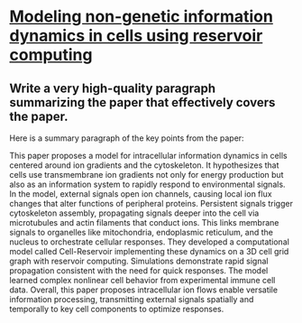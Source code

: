 # [Modeling non-genetic information dynamics in cells using reservoir   computing](https://arxiv.org/abs/2312.07977)

## Write a very high-quality paragraph summarizing the paper that effectively covers the paper.

 Here is a summary paragraph of the key points from the paper:

This paper proposes a model for intracellular information dynamics in cells centered around ion gradients and the cytoskeleton. It hypothesizes that cells use transmembrane ion gradients not only for energy production but also as an information system to rapidly respond to environmental signals. In the model, external signals open ion channels, causing local ion flux changes that alter functions of peripheral proteins. Persistent signals trigger cytoskeleton assembly, propagating signals deeper into the cell via microtubules and actin filaments that conduct ions. This links membrane signals to organelles like mitochondria, endoplasmic reticulum, and the nucleus to orchestrate cellular responses. They developed a computational model called Cell-Reservoir implementing these dynamics on a 3D cell grid graph with reservoir computing. Simulations demonstrate rapid signal propagation consistent with the need for quick responses. The model learned complex nonlinear cell behavior from experimental immune cell data. Overall, this paper proposes intracellular ion flows enable versatile information processing, transmitting external signals spatially and temporally to key cell components to optimize responses.
